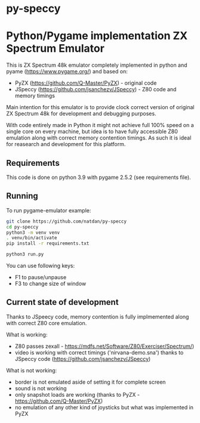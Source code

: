# py-speccy
Python/Pygame implementation ZX Spectrum Emulator
====================================================

This is ZX Spectrum 48k emulator completely implemented in
python and pyame (https://www.pygame.org/) and based on:

- PyZX (https://github.com/Q-Master/PyZX) - original code
- JSpeccy (https://github.com/jsanchezv/JSpeccy) - Z80 code and memory timings

Main intention for this emulator is to provide clock correct version of
original ZX Spectrum 48k for development and debugging purposes.

With code entirely made in Python it might not achieve full 100% speed
on a single core on every machine, but idea is to have fully accessible
Z80 emulation along with correct memory contention timings. As such it is
ideal for reasearch and development for this platform.


Requirements
-------------

This code is done on python 3.9 with pygame 2.5.2 (see requirements file).


Running
--------

To run pygame-emulator example:

```bash
git clone https://github.com/natdan/py-speccy
cd py-speccy
python3 -m venv venv
. venv/bin/activate
pip install -r requirements.txt

python3 run.py
```

You can use following keys:
- F1 to pause/unpause
- F3 to change size of window


Current state of development
-----------------------------

Thanks to JSpeecy code, memory contention is fully implmemented along with
correct Z80 core emulation.

What is working:
- Z80 passes zexall - https://mdfs.net/Software/Z80/Exerciser/Spectrum/)
- video is working with correct timings ('nirvana-demo.sna') thanks to JSpeccy code (https://github.com/jsanchezv/JSpeccy)


What is not working:
- border is not emulated aside of setting it for complete screen
- sound is not working
- only snapshot loads are working (thanks to PyZX - https://github.com/Q-Master/PyZX)
- no emulation of any other kind of joysticks but what was implemented in PyZX
